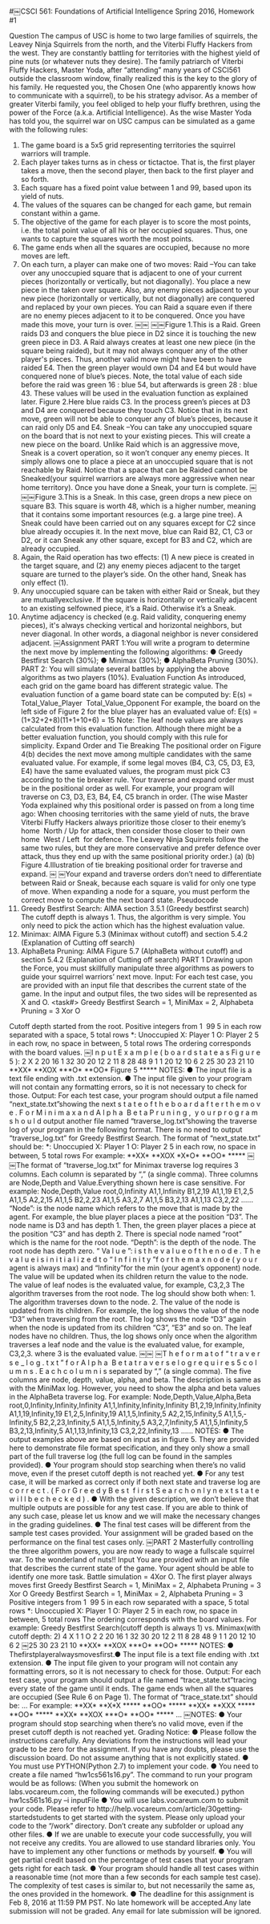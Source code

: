 #￼CSCI 561: Foundations of Artificial Intelligence Spring 2016, Homework #1

Question
The campus of USC is home to two large families of squirrels, the
Leavey Ninja Squirrels from the north, and the Viterbi Fluffy
Hackers from the west. They are constantly battling for territories
with the highest yield of pine nuts (or whatever nuts they desire).
The family patriarch of Viterbi Fluffy Hackers, Master Yoda, after
“attending” many years of CSCI­561 outside the classroom
window, finally realized this is the key to the glory of his family. He
requested you, the Chosen One (who apparently knows how to
communicate with a squirrel), to be his strategy advisor. As a member of greater Viterbi family, you feel obliged to help your fluffy brethren, using the power of the Force (a.k.a. Artificial Intelligence).
As the wise Master Yoda has told you, the squirrel war on USC campus can be simulated as a game with the following rules:
1. The game board is a 5x5 grid representing territories the squirrel warriors will trample.
2. Each player takes turns as in chess or tic­tac­toe. That is, the first player takes a move, then the second player, then back to the first player and so forth.
3. Each square has a fixed point value between 1 and 99, based upon its yield of nuts.
4. The values of the squares can be changed for each game, but remain
constant within a game.
5. The objective of the game for each player is to score the most points, i.e. the total point
value of all his or her occupied squares. Thus, one wants to capture the squares worth the
most points.
6. The game ends when all the squares are occupied, because no more moves are left.
7. On each turn, a player can make one of two moves:
Raid –​You can take over any unoccupied square that is adjacent to one of your current pieces (horizontally or vertically, but not diagonally). You place a new piece in the taken over square. Also, any enemy pieces adjacent to your new piece (horizontally or vertically, but not diagonally) are conquered and replaced by your own pieces. You can Raid a square even if there are no enemy pieces adjacent to it to be conquered. Once you have made this move, your turn is over.
￼￼
￼￼Figure 1.​This is a Raid. Green raids D3 and conquers the blue piece in D2 since it is touching the new green piece in D3. A Raid always creates at least one new piece (in the square being raided), but it may not always conquer any of the other player's pieces. Thus, another valid move might have been to have raided E4. Then the green player would own D4 and E4 but would have conquered none of blue’s pieces. Note, the total value of each side before the raid was green 16 : blue 54, but afterwards is green 28 : blue 43. These values will be used in the evaluation function as explained later.
Figure 2.​Here blue raids C3. In the process green’s pieces at D3 and D4 are conquered because they touch C3. Notice that in its next move, green will not be able to conquer any of blue’s pieces, because it can raid only D5 and E4.
Sneak –​You can take any unoccupied square on the board that is not next to your existing pieces. This will create a new piece on the board. Unlike Raid which is an aggressive move, Sneak is a covert operation, so it won’t conquer any enemy pieces. It simply allows one to place a piece at an unoccupied square that is not reachable by Raid.
Notice that a space that can be Raided cannot be Sneaked​(your squirrel warriors are always more aggressive when near home territory). Once you have done a Sneak, your turn is complete.
￼
￼￼Figure 3.​This is a Sneak. In this case, green drops a new piece on square B3. This square is worth 48, which is a higher number, meaning that it contains some important resources (e.g. a large pine tree). A Sneak could have been carried out on any squares except for C2 since blue already occupies it. In the next move, blue can Raid B2, C1, C3 or D2, or it can Sneak any other square, except for B3 and C2, which are already occupied.
8. Again, the Raid operation has two effects: (1) A new piece is created in the target square, and (2) any enemy pieces adjacent to the target square are turned to the player’s side. On the other hand, Sneak has only effect (1).
9. Any unoccupied square can be taken with either Raid or Sneak, but they are mutually­exclusive. If the square is horizontally or vertically adjacent to an existing self­owned piece, it’s a Raid. Otherwise it’s a Sneak.
10. Anytime adjacency is checked (e.g. Raid validity, conquering enemy pieces), it's always checking vertical and horizontal neighbors, but never diagonal. In other words, a diagonal neighbor is never considered adjacent.
￼Assignment
PART 1:​You will write a program to determine the next move by implementing the following algorithms:
● Greedy Best­first Search (30%);
● Minimax (30%);
● Alpha­Beta Pruning (30%).
PART 2:​
You will simulate several battles by applying the above algorithms as two players (10%).
Evaluation Function
As introduced, each grid on the game board has different strategic value. The evaluation function of a game board state can be computed by:
E(s) = Total_Value_Player ­ Total_Value_Opponent
For example, the board on the left side of Figure 2 for the blue player has an evaluated value of: E(s) = (1+32+2+8)­(11+1+10+6) = 15
Note: The leaf node values are always calculated from this evaluation function. Although there might be a better evaluation function, you should comply with this rule for simplicity.
Expand Order and Tie Breaking
The positional order on F​igure 4(b) d​ecides the next move among multiple candidates with the same evaluated value. For example, if some legal moves (B4, C3, C5, D3, E3, E4) have the same evaluated values, the program must pick C3 according to the tie breaker rule.
Your traverse and expand order must be in the positional order as well. For example, your program will traverse on C3, D3, E3, B4, E4, C5 branch in order.
(The wise Master Yoda explained why this positional order is passed on from a long time ago: When choosing territories with the same yield of nuts, the brave Viterbi Fluffy Hackers always prioritize those closer to their enemy’s home ­ North / Up ­ for attack, then consider those closer to their own home ­ West / Left ­ for defence. The Leavey Ninja Squirrels follow the same two rules, but they are more conservative and prefer defence over attack, thus they end up with the same positional priority order.)
(a) (b)
Figure 4.​Illustration of tie breaking positional order for traverse and expand.
￼
￼Your expand and traverse orders don’t need to differentiate between Raid or Sneak, because each square is valid for only one type of move. When expanding a node for a square, you must perform the correct move to compute the next board state.
Pseudocode
1. Greedy Best­first Search: AIMA section 3.5.1 (Greedy best­first search) The cut­off depth is always 1. Thus, the algorithm is very simple. You only need to pick the action which has the highest evaluation value.
2. Minimax: AIMA Figure 5.3 (Minimax without cut­off) and section 5.4.2 (Explanation of Cutting off search)
3. Alpha­Beta Pruning: AIMA Figure 5.7 (Alpha­Beta without cut­off) and section 5.4.2 (Explanation of Cutting off search)
PART 1
Drawing upon the Force, you must skillfully manipulate three algorithms as powers to guide your squirrel warriors’ next move.
Input:
For each test case, you are provided with an input file that describes the current state of the game. In the input and output files, the two sides will be represented as X and O.
<task#>
Greedy Best­first Search = 1, MiniMax = 2, Alpha­beta Pruning = 3
<your player>​X​or O
<cutting off depth>
Cut­off depth started from the root.
<board grid value>
Positive integers from 1 ­ 99
5 in each row separated with a space, 5 total rows <current board state>
*: Unoccupied
X: Player 1
O: Player 2
5 in each row, no space in between, 5 total rows The ordering corresponds with the board values.
￼I n p u t E x a m p l e ​( b o a r d s t a t e a s F​i g u r e 5 )​: 2
X
2
20 16 1 32 30 20 12 2 11 8 28 48 9 1 1
20 12 10 6 2 25 30 23 21 10 **XX*
**XOX
***O*
**OO* Figure 5 *****
NOTES:
● The input file is a text file ending with .txt extension.
● The input file given to your program will not contain any formatting errors, so it is not
necessary to check for those.
Output:
For each test case, your program should output a file named “n​ext_state.txt”​showing the next s t a t e o f t h e b o a r d a f t e r t h e m o v e . ​F o r M i n i m a x a n d A l p h a ­ B e t a P r u n i n g , ​ y o u r p r o g r a m s h o u l d output another file named “t​raverse_log.txt”​showing the traverse log of your program in the following format. T​here is no need to output “traverse_log.txt” for Greedy Best­first Search.
The format of “next_state.txt” should be:
<next state>
*: Unoccupied
X: Player 1
O: Player 2
5 in each row, no space in between, 5 total rows
For example:
**XX* **XOX *X*O* **OO* *****
￼
￼The format of “traverse_log.txt” for Minimax traverse log requires 3 columns. Each column is separated by “,” (a single comma). Three columns are N​ode,​D​epth a​nd V​alue.​Everything shown here is case sensitive.
For example:
Node,Depth,Value root,0,­Infinity A1,1,Infinity B1,2,19
A1,1,19 E1,2,5 A1,1,5 A2,2,15 A1,1,5 B2,2,23 A1,1,5 A3,2,7 A1,1,5 B3,2,­13 A1,1,­13 C3,2,22 ......
“N​ode”​: is the node name which refers to the move that is made by the agent. For example, the blue player places a piece at the position “D3”. The node name is D3 and has depth 1. Then, the green player places a piece at the position “C3” and has depth 2.
There is special node named “root” which is the name for the root node.
“D​epth”​: is the depth of the node. The root node has depth zero.
“ V​a l u e ”​: i s t h e v a l u e o f t h e n o d e . T h e v a l u e i s i n i t i a l i z e d t o “ ­​I n f i n i t y ”​f o r t h e m a x n o d e ( y o u r agent is always max) and “I​nfinity”​for the min (your agent’s opponent) node. The value will
be updated when its children return the value to the node. The value of leaf nodes is the evaluated value, for example, C3,2,­3
The algorithm traverses from the root node. The log should show both when:
1. The algorithm traverses down to the node.
2. The value of the node is updated from its children.
For example, the log shows the value of the node “D3” when traversing from the root. The log shows the node “D3” again when the node is updated from its children “C3”, “E3” and so on. The leaf nodes have no children. Thus, the log shows only once when the algorithm traverses a leaf node and the value is the evaluated value, for example, C3,2,­3. where ­3 is the evaluated value.
￼￼
￼T h e f o r m a t o f “ t r a v e r s e _ l o g . t x t ” f o r A l p h a ­ B e t a ​t ​r a v e r s e l o g r e q u i r e s 5 c o l u m n s . E a c h c o l u m n i s separated by “,” (a single comma). The five columns are node, depth, value, alpha, and beta. The description is same as with the MiniMax log. However, you need to show the alpha and beta values in the Alpha­Beta traverse log.
For example:
Node,Depth,Value,Alpha,Beta root,0,­Infinity,­Infinity,Infinity A1,1,Infinity,­Infinity,Infinity B1,2,19,­Infinity,Infinity A1,1,19,­Infinity,19 E1,2,5,­Infinity,19 A1,1,5,­Infinity,5 A2,2,15,­Infinity,5 A1,1,5,­Infinity,5 B2,2,23,­Infinity,5 A1,1,5,­Infinity,5 A3,2,7,­Infinity,5 A1,1,5,­Infinity,5 B3,2,­13,­Infinity,5 A1,1,­13,­Infinity,­13 C3,2,22,­Infinity,­13
......
NOTES:
● The output examples above are based on input as in figure 5. They are provided here to demonstrate file format specification, and they only show a small part of the full traverse log (the full log can be found in the samples provided).
● Your program should stop searching when there’s no valid move, even if the preset cut­off depth is not reached yet.
● For any test case, it will be marked as correct only if both next state and traverse log are c o r r e c t . ( ​F o r G r e e d y B e s t ­ f i r s t S e a r c h o n l y n e x t s t a t e w i l l b e c h e c k e d ) . ​
● With the given description, we don’t believe that multiple outputs are possible for any test case. If you are able to think of any such case, please let us know and we will make the necessary changes in the grading guidelines.
● The final test cases will be different from the sample test cases provided. Your assignment will be graded based on the performance on the final test cases only.
￼PART 2
Masterfully controlling the three algorithm powers, you are now ready to wage a full­scale squirrel war. To the wonderland of nuts!!
Input
You are provided with an input file that describes the current state of the game. Your agent should be able to identify one more task.
<task#>
Battle simulation = 4
<first player>​X​or O. The first player always moves first
<first player algorithm>
Greedy Best­first Search = 1, MiniMax = 2, Alpha­beta Pruning = 3 <first player cutting off depth>
<second player>​X​or O
<second player algorithm>
Greedy Best­first Search = 1, MiniMax = 2, Alpha­beta Pruning = 3 <second player cutting off depth>
<board grid value>
Positive integers from 1 ­ 99
5 in each row separated with a space, 5 total rows
<current board state>
*: Unoccupied
X: Player 1
O: Player 2
5 in each row, no space in between, 5 total rows
The ordering corresponds with the board values.
For example:
Greedy Best­first Search(cut­off depth is always 1) vs. Minimax(with cut­off depth: 2) 4
X
1
1
O
2
2
20 16 1 32 30
20 12 2 11 8
28 48 9 1 1
20 12 10 6 2
￼25 30 23 21 10 **XX*
**XOX
***O*
**OO* *****
NOTES:
● Thefirstplayeralwaysmovesfirst.​
● The input file is a text file ending with .txt extension.
● The input file given to your program will not contain any formatting errors, so it is not
necessary to check for those.
Output:
For each test case, your program should output a file named “t​race_state.txt”​tracing every state of the game until it ends. The game ends when all the squares are occupied (See Rule 6 on Page 1).
The format of “trace_state.txt” should be:
<next state> <next state> <next state> ...
For example:
**XX* **X*X ***** **OO* ***** **XX* **XXX ***** **OO* ***** **XX* **XOX ***O* **OO* ***** ...
￼NOTES:
● Your program should stop searching when there’s no valid move, even if the preset cut­off depth is not reached yet.
Grading Notice:
● Please follow the instructions carefully. Any deviations from the instructions will lead your grade to be zero for the assignment​. If you have any doubts, please use the discussion board. Do not assume anything that is not explicitly stated.
● You must use P​YTHON​(Python 2.7) to implement your code.
● You need to create a file named “hw1cs561s16.py”. The command to run your program
would be as follows: (When you submit the homework on labs.vocareum.com, the following commands will be executed.)
python hw1cs561s16.py –i i​nputFile
● You will use labs.vocareum.com to submit your code. Please refer to http://help.vocareum.com/article/30­getting­started­students to get started with the system. Please only upload your code to the “/work” directory. Don’t create any subfolder or upload any other files.
● If we are unable to execute your code successfully, you will not receive any credits. You are allowed to use standard libraries only. You have to implement any other functions or methods by yourself.
● You will get partial credit based on the percentage of test cases that your program gets right for each task.
● Your program should handle all test cases within a reasonable time (not more than a few seconds for each sample test case). The complexity of test cases is similar to, but not necessarily the same as, the ones provided in the homework.
● The deadline for this assignment is Feb 8, 2016 at 11:59 PM PST. N​o late homework will be accepted.​Any late submission will not be graded. Any email for late submission will be ignored.
